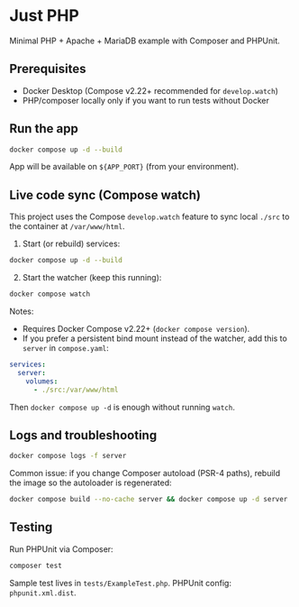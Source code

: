 # Just PHP

Minimal PHP + Apache + MariaDB example with Composer and PHPUnit.

## Prerequisites

- Docker Desktop (Compose v2.22+ recommended for `develop.watch`)
- PHP/composer locally only if you want to run tests without Docker

## Run the app

```bash
docker compose up -d --build
```

App will be available on `${APP_PORT}` (from your environment).

## Live code sync (Compose watch)

This project uses the Compose `develop.watch` feature to sync local `./src` to the container at `/var/www/html`.

1) Start (or rebuild) services:

```bash
docker compose up -d --build
```

2) Start the watcher (keep this running):

```bash
docker compose watch
```

Notes:
- Requires Docker Compose v2.22+ (`docker compose version`).
- If you prefer a persistent bind mount instead of the watcher, add this to `server` in `compose.yaml`:

```yaml
services:
  server:
    volumes:
      - ./src:/var/www/html
```

Then `docker compose up -d` is enough without running `watch`.

## Logs and troubleshooting

```bash
docker compose logs -f server
```

Common issue: if you change Composer autoload (PSR-4 paths), rebuild the image so the autoloader is regenerated:

```bash
docker compose build --no-cache server && docker compose up -d server
```

## Testing

Run PHPUnit via Composer:

```bash
composer test
```

Sample test lives in `tests/ExampleTest.php`. PHPUnit config: `phpunit.xml.dist`.
